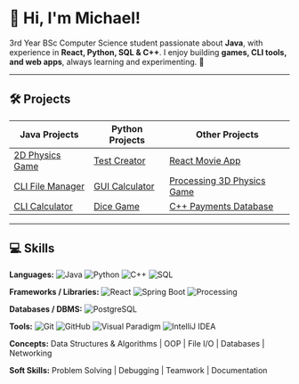 # 👋 Hi, I'm Michael!

3rd Year BSc Computer Science student passionate about **Java**, with experience in **React, Python, SQL & C++**.
I enjoy building **games, CLI tools, and web apps**, always learning and experimenting. 🚀

---

## 🛠 Projects

| Java Projects | Python Projects |  Other Projects |
|---------------|----------------|-------------|
| [2D Physics Game](https://github.com/MichaelRFaria/Java-2D-Physics-Game) | [Test Creator](https://github.com/MichaelRFaria/Python-Test-Creator) | [React Movie App](https://github.com/MichaelRFaria/React-Movie-Web-App) |
| [CLI File Manager](https://github.com/MichaelRFaria/Java-CLI-File-Manager) | [GUI Calculator](https://github.com/MichaelRFaria/Python-Calculator) | [Processing 3D Physics Game](https://github.com/MichaelRFaria/Processing-3D-Physics-Demo) |
| [CLI Calculator](https://github.com/MichaelRFaria/Java-CLI-Calculator) | [Dice Game](https://github.com/MichaelRFaria/Python-Dice-Game) | [C++ Payments Database](https://github.com/MichaelRFaria/cpp-payments-database) |

---

## 💻 Skills

**Languages:** ![Java](https://img.shields.io/badge/Java-ED8B00?logo=openjdk&logoColor=black) ![Python](https://img.shields.io/badge/Python-3776AB?logo=python&logoColor=white) ![C++](https://img.shields.io/badge/C++-81B0FC?logo=c%2B%2B&logoColor=white) ![SQL](https://img.shields.io/badge/SQL-4479A1?logo=postgresql&logoColor=white)

**Frameworks / Libraries:** ![React](https://img.shields.io/badge/React-61DAFB?logo=react&logoColor=black) ![Spring Boot](https://img.shields.io/badge/Spring%20Boot-6DB33F?logo=spring&logoColor=white)
 ![Processing](https://img.shields.io/badge/Processing-FF2D20?logo=processing&logoColor=white)

**Databases / DBMS:** ![PostgreSQL](https://img.shields.io/badge/PostgreSQL-336791?logo=postgresql&logoColor=white)

**Tools:** ![Git](https://img.shields.io/badge/Git-F05032?logo=git&logoColor=white) ![GitHub](https://img.shields.io/badge/GitHub-181717?logo=github&logoColor=white) ![Visual Paradigm](https://img.shields.io/badge/Visual%20Paradigm-FFFFFF?logo=visual-paradigm&logoColor=red) ![IntelliJ IDEA](https://img.shields.io/badge/IntelliJ%20IDEA-000000?logo=intellij-idea&logoColor=white)

**Concepts:** Data Structures & Algorithms | OOP | File I/O | Databases | Networking

**Soft Skills:** Problem Solving | Debugging | Teamwork | Documentation
